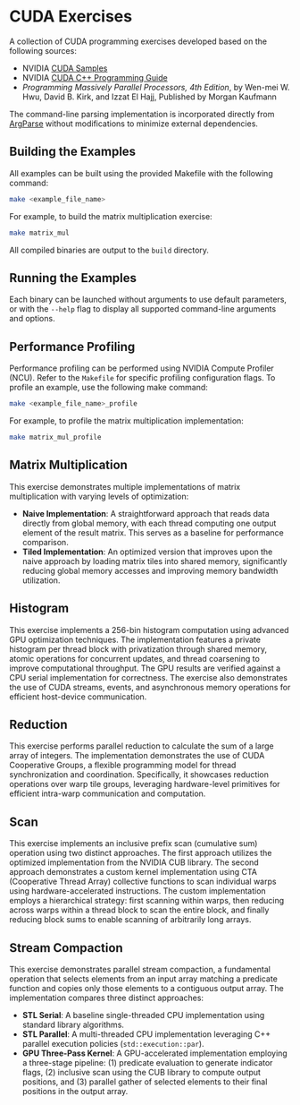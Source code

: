 # CUDA Exercises

A collection of CUDA programming exercises developed based on the following sources:

* NVIDIA [CUDA Samples](https://github.com/NVIDIA/cuda-samples/tree/master)
* NVIDIA [CUDA C++ Programming Guide](https://docs.nvidia.com/cuda/cuda-c-programming-guide)
* *Programming Massively Parallel Processors, 4th Edition*, by Wen-mei W. Hwu, David B. Kirk, and Izzat El Hajj, Published by Morgan Kaufmann

The command-line parsing implementation is incorporated directly from [ArgParse](https://github.com/p-ranav/argparse) without modifications to minimize external dependencies.

## Building the Examples

All examples can be built using the provided Makefile with the following command:

```bash
make <example_file_name>
```

For example, to build the matrix multiplication exercise:

```bash
make matrix_mul
```

All compiled binaries are output to the `build` directory.

## Running the Examples

Each binary can be launched without arguments to use default parameters, or with the `--help` flag to display all supported command-line arguments and options.

## Performance Profiling

Performance profiling can be performed using NVIDIA Compute Profiler (NCU). Refer to the `Makefile` for specific profiling configuration flags. To profile an example, use the following make command:

```bash
make <example_file_name>_profile
```

For example, to profile the matrix multiplication implementation:

```bash
make matrix_mul_profile
```

## Matrix Multiplication

This exercise demonstrates multiple implementations of matrix multiplication with varying levels of optimization:

* **Naive Implementation**: A straightforward approach that reads data directly from global memory, with each thread computing one output element of the result matrix. This serves as a baseline for performance comparison.
* **Tiled Implementation**: An optimized version that improves upon the naive approach by loading matrix tiles into shared memory, significantly reducing global memory accesses and improving memory bandwidth utilization.

## Histogram

This exercise implements a 256-bin histogram computation using advanced GPU optimization techniques. The implementation features a private histogram per thread block with privatization through shared memory, atomic operations for concurrent updates, and thread coarsening to improve computational throughput. The GPU results are verified against a CPU serial implementation for correctness. The exercise also demonstrates the use of CUDA streams, events, and asynchronous memory operations for efficient host-device communication.

## Reduction

This exercise performs parallel reduction to calculate the sum of a large array of integers. The implementation demonstrates the use of CUDA Cooperative Groups, a flexible programming model for thread synchronization and coordination. Specifically, it showcases reduction operations over warp tile groups, leveraging hardware-level primitives for efficient intra-warp communication and computation.

## Scan

This exercise implements an inclusive prefix scan (cumulative sum) operation using two distinct approaches. The first approach utilizes the optimized implementation from the NVIDIA CUB library. The second approach demonstrates a custom kernel implementation using CTA (Cooperative Thread Array) collective functions to scan individual warps using hardware-accelerated instructions. The custom implementation employs a hierarchical strategy: first scanning within warps, then reducing across warps within a thread block to scan the entire block, and finally reducing block sums to enable scanning of arbitrarily long arrays.

## Stream Compaction

This exercise demonstrates parallel stream compaction, a fundamental operation that selects elements from an input array matching a predicate function and copies only those elements to a contiguous output array. The implementation compares three distinct approaches:

* **STL Serial**: A baseline single-threaded CPU implementation using standard library algorithms.
* **STL Parallel**: A multi-threaded CPU implementation leveraging C++ parallel execution policies (`std::execution::par`).
* **GPU Three-Pass Kernel**: A GPU-accelerated implementation employing a three-stage pipeline: (1) predicate evaluation to generate indicator flags, (2) inclusive scan using the CUB library to compute output positions, and (3) parallel gather of selected elements to their final positions in the output array.